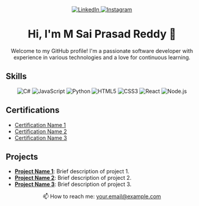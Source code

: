<!-- Header with Social Media Links -->
<div align="center">
  <a href="https://www.linkedin.com/in/yourprofile" target="_blank">
    <img src="https://img.shields.io/badge/LinkedIn-0077B5?style=for-the-badge&logo=linkedin&logoColor=white" alt="LinkedIn"/>
  </a>
  <a href="https://www.instagram.com/yourprofile" target="_blank">
    <img src="https://img.shields.io/badge/Instagram-E4405F?style=for-the-badge&logo=instagram&logoColor=white" alt="Instagram"/>
  </a>
</div>

<!-- Introduction -->
<h1 align="center">Hi, I'm M Sai Prasad Reddy 👋</h1>
<p align="center">
  Welcome to my GitHub profile! I'm a passionate software developer with experience in various technologies and a love for continuous learning.
</p>

<!-- Skills Section -->
## Skills
<div align="center">
  <img src="https://img.shields.io/badge/C%23-239120?style=for-the-badge&logo=c-sharp&logoColor=white" alt="C#"/>
  <img src="https://img.shields.io/badge/JavaScript-F7DF1E?style=for-the-badge&logo=javascript&logoColor=black" alt="JavaScript"/>
  <img src="https://img.shields.io/badge/Python-3776AB?style=for-the-badge&logo=python&logoColor=white" alt="Python"/>
  <img src="https://img.shields.io/badge/HTML5-E34F26?style=for-the-badge&logo=html5&logoColor=white" alt="HTML5"/>
  <img src="https://img.shields.io/badge/CSS3-1572B6?style=for-the-badge&logo=css3&logoColor=white" alt="CSS3"/>
  <img src="https://img.shields.io/badge/React-20232A?style=for-the-badge&logo=react&logoColor=61DAFB" alt="React"/>
  <img src="https://img.shields.io/badge/Node.js-339933?style=for-the-badge&logo=node-dot-js&logoColor=white" alt="Node.js"/>
</div>

<!-- Certifications Section -->
## Certifications
- [Certification Name 1](https://example.com)
- [Certification Name 2](https://example.com)
- [Certification Name 3](https://example.com)

<!-- Projects Section -->
## Projects
- **[Project Name 1](https://github.com/yourusername/project1)**: Brief description of project 1.
- **[Project Name 2](https://github.com/yourusername/project2)**: Brief description of project 2.
- **[Project Name 3](https://github.com/yourusername/project3)**: Brief description of project 3.

<!-- Footer -->
<div align="center">
  <p>📫 How to reach me: <a href="mailto:your.email@example.com">your.email@example.com</a></p>
</div>
